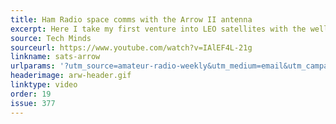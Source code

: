 ```yaml
---
title: Ham Radio space comms with the Arrow II antenna
excerpt: Here I take my first venture into LEO satellites with the well known, Arrow II dual band hand held Yagi antenna.
source: Tech Minds
sourceurl: https://www.youtube.com/watch?v=IAlEF4L-21g
linkname: sats-arrow
urlparams: '?utm_source=amateur-radio-weekly&utm_medium=email&utm_campaign=newsletter'
headerimage: arw-header.gif
linktype: video
order: 19
issue: 377
---
```

